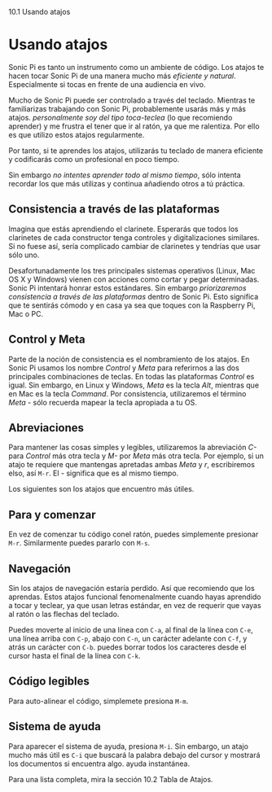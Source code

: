 10.1 Usando atajos

# Usando atajos

Sonic Pi es tanto un instrumento como un ambiente de código. Los atajos
te hacen tocar Sonic Pi de una manera mucho más *eficiente y natural*.
Especialmente si tocas en frente de una audiencia en vivo.

Mucho de Sonic Pi puede ser controlado a través del teclado. Mientras
te familiarizas trabajando con Sonic Pi, probablemente usarás más y más
atajos. *personalmente soy del tipo toca-teclea* (lo que recomiendo aprender)
y me frustra el tener que ir al ratón, ya que me ralentiza. Por ello es que
utilizo estos atajos regularmente.

Por tanto, si te aprendes los atajos, utilizarás tu teclado de manera eficiente
y codificarás como un profesional en poco tiempo.

Sin embargo *no intentes aprender todo al mismo tiempo*, sólo intenta recordar
los que más utilizas y continua añadiendo otros a tú práctica.

## Consistencia a través de las plataformas

Imagina que estás aprendiendo el clarinete. Esperarás que todos los clarinetes
de cada constructor tenga controles y digitalizaciones similares. Si no fuese 
así, sería complicado cambiar de clarinetes y tendrías que usar sólo uno.

Desafortunadamente los tres principales sistemas operativos (Linux, Mac OS X y
Windows) vienen con acciones como cortar y pegar determinadas. Sonic Pi intentará
honrar estos estándares. Sin embargo *priorizaremos consistencia a través de las
plataformas* dentro de Sonic Pi. Esto significa que te sentirás cómodo y en casa
ya sea que toques con la Raspberry Pi, Mac o PC.

## Control y Meta

Parte de la noción de consistencia es el nombramiento de los atajos. En Sonic Pi
usamos los nombre *Control* y *Meta* para referirnos a las dos principales 
combinaciones de teclas. En todas las plataformas *Control* es igual.
Sin embargo, en Linux y Windows, *Meta* es la tecla *Alt*, mientras que en Mac
es la tecla *Command*. Por consistencia, utilizaremos el término *Meta* - sólo 
recuerda mapear la tecla apropiada a tu OS.

## Abreviaciones

Para mantener las cosas simples y legibles, utilizaremos la abreviación *C-*
para *Control* más otra tecla y *M-* por *Meta* más otra tecla. Por ejemplo,
si un atajo te requiere que mantengas apretadas ambas *Meta* y *r*, escribiremos
elso, así `M-r`. El *-* significa que es al mismo tiempo.

Los siguientes son los atajos que encuentro más útiles.

## Para y comenzar

En vez de comenzar tu código conel ratón, puedes simplemente presionar `M-r`.
Similarmente puedes pararlo con `M-s`.

## Navegación

Sin los atajos de navegación estaría perdido. Así que recomiendo que los
aprendas. Estos atajos funcional fenomenalmente cuando hayas aprendido a
tocar y teclear, ya que usan letras estándar, en vez de requerir que vayas
al ratón o las flechas del teclado.

Puedes moverte al inicio de una línea con `C-a`, al final de la línea con
`C-e`, una línea arriba con `C-p`, abajo con `C-n`, un carácter adelante
con `C-f`, y atrás un carácter con `C-b`. puedes borrar todos los caracteres
desde el cursor hasta el final de la línea con `C-k`.

## Código legibles

Para auto-alinear el código, simplemete presiona `M-m`.

## Sistema de ayuda

Para aparecer el sistema de ayuda, presiona `M-i`. Sin embargo, un atajo mucho
más útil es `C-i` que buscará la palabra debajo del cursor y mostrará los 
documentos si encuentra algo. ayuda instantánea.

Para una lista completa, mira la sección 10.2 Tabla de Atajos.
